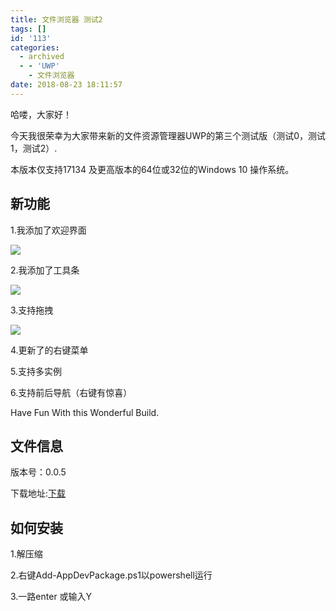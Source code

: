 ```yaml
---
title: 文件浏览器 测试2
tags: []
id: '113'
categories:
  - archived
  - - 'UWP'
    - 文件浏览器
date: 2018-08-23 18:11:57
---
```


哈喽，大家好！

今天我很荣幸为大家带来新的文件资源管理器UWP的第三个测试版（测试0，测试1，测试2）.

本版本仅支持17134 及更高版本的64位或32位的Windows 10 操作系统。

## 新功能

1.我添加了欢迎界面

![](https://idevlab.cn/wordpress/wp-content/uploads/2018/08/1-1.png)

2.我添加了工具条

![](https://idevlab.cn/wordpress/wp-content/uploads/2018/08/3-1-300x233.png)

3.支持拖拽

![](https://idevlab.cn/wordpress/wp-content/uploads/2018/08/6-300x233.png)

4.更新了的右键菜单

5.支持多实例

6.支持前后导航（右键有惊喜）

Have Fun With this Wonderful Build.

## 文件信息

版本号：0.0.5

下载地址:[下载](https://1drv.ws/u/s!AuJGwXeVs2O9mIBgWzVKLxDhVSqd3Q)

## 如何安装

1.解压缩

2.右键Add-AppDevPackage.ps1以powershell运行

3.一路enter 或输入Y